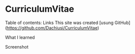 # CurriculumVitae

Table of contents: 
Links
This site was created [usung GitHub]
(https://github.com/Dachiusi/CurriculumVitae)

What I learned

Screenshot 
